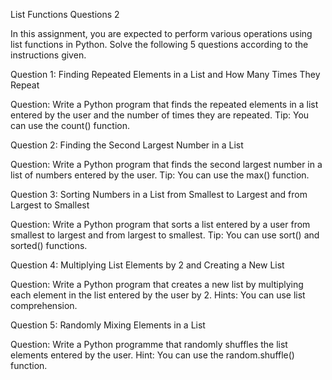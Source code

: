 List Functions Questions 2

In this assignment, you are expected to perform various operations using list functions in Python. Solve the following 5 questions according to the instructions given.

Question 1: Finding Repeated Elements in a List and How Many Times They Repeat

Question: Write a Python program that finds the repeated elements in a list entered by the user and the number of times they are repeated. Tip: You can use the count() function.

Question 2: Finding the Second Largest Number in a List

Question: Write a Python program that finds the second largest number in a list of numbers entered by the user. Tip: You can use the max() function.

Question 3: Sorting Numbers in a List from Smallest to Largest and from Largest to Smallest

Question: Write a Python program that sorts a list entered by a user from smallest to largest and from largest to smallest. Tip: You can use sort() and sorted() functions.

Question 4: Multiplying List Elements by 2 and Creating a New List

Question: Write a Python program that creates a new list by multiplying each element in the list entered by the user by 2. Hints: You can use list comprehension.

Question 5: Randomly Mixing Elements in a List

Question: Write a Python programme that randomly shuffles the list elements entered by the user. Hint: You can use the random.shuffle() function.
